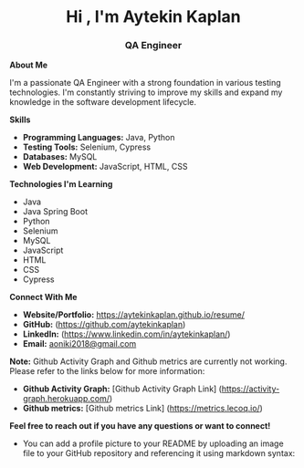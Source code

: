 <h1 align="center">Hi , I'm Aytekin Kaplan</h1>
<h3 align="center">QA Engineer</h3>

**About Me**

I'm a passionate QA Engineer with a strong foundation in various testing technologies. I'm constantly striving to improve my skills and expand my knowledge in the software development lifecycle.

**Skills**

* **Programming Languages:** Java, Python
* **Testing Tools:** Selenium, Cypress
* **Databases:** MySQL
* **Web Development:** JavaScript, HTML, CSS

**Technologies I'm Learning**

* Java
* Java Spring Boot
* Python
* Selenium
* MySQL
* JavaScript
* HTML
* CSS
* Cypress

**Connect With Me**

* **Website/Portfolio:** https://aytekinkaplan.github.io/resume/
* **GitHub:**  (https://github.com/aytekinkaplan)
* **LinkedIn:** (https://www.linkedin.com/in/aytekinkaplan/)
* **Email:** aoniki2018@gmail.com

**Note:** Github Activity Graph and Github metrics are currently not working. Please refer to the links below for more information:

* **Github Activity Graph:** [Github Activity Graph Link] (https://activity-graph.herokuapp.com/)
* **Github metrics:** [Github metrics Link] (https://metrics.lecoq.io/)

**Feel free to reach out if you have any questions or want to connect!**

* You can add a profile picture to your README by uploading an image file to your GitHub repository and referencing it using markdown syntax:

